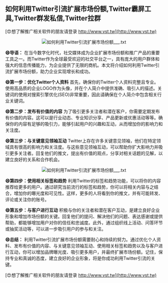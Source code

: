 ## **如何利用Twitter引流扩展市场份额,Twitter霸屏工具,Twitter群发私信,Twitter拉群**

[😍想了解推广相关软件的朋友请登录 http://www.vst.tw](http://www.vst.tw)

 <center><img src="https://vst.tw/MP4/tuiguang/png/2.png" alt="如何利用Twitter引流扩展市场份额___.txt"></center>

**😄导语：**
在当今数字化时代，社交媒体成为企业扩展市场份额和推广产品的重要工具之一。而Twitter作为全球最受欢迎的社交平台之一，具有庞大的用户群体和强大的信息传播能力，为企业提供了无限的商机。本文将介绍如何利用Twitter引流扩展市场份额，助力企业实现增长和成功。

**😄第一步：优化Twitter个人资料**
首先，确保你的Twitter个人资料完整且专业。使用高品质的企业LOGO作为头像，并在个人简介中提供准确、吸引人的描述。关键词的使用对搜索引擎优化(SEO)非常重要，因此请确保在个人简介中包含相关行业关键词。

**😄第二步：发布有价值的内容**
为了吸引更多关注者和潜在客户，你需要定期发布有价值的内容。这可以是行业动态、专业知识分享、产品更新或优惠活动等等。确保你的内容有足够的吸引力，能够引起用户的兴趣和互动，从而增加你的影响力和关注度。

**😄第三步：与关键意见领袖互动**
Twitter上存在许多关键意见领袖，他们在特定领域具有很高的影响力和关注度。与这些意见领袖互动，可以帮助你扩大影响力并吸引更多关注者。回复他们的推文，提出有价值的观点，分享对相关话题的见解，以建立良好的关系和合作机会。

 <center><img src="https://vst.tw/MP4/tuiguang/png/3.png" alt="如何利用Twitter引流扩展市场份额___.txt"></center>

**😄第四步：使用相关标签和趋势**
利用Twitter的标签和趋势功能，可以将你的内容推荐给更多的用户。通过研究当前流行的标签和趋势，你可以将相关内容与之结合，增加你的曝光度和可见性。这样，更多的人将看到你的推文，并有可能转发、评论或关注你的账号。

**😄第五步：与客户进行互动**
积极与你的关注者和潜在客户互动，是建立良好企业形象和增加市场份额的关键。回复他们的提问、解决他们的问题、表达感谢或提供帮助，都能够增加用户对你的信任和忠诚度。此外，通过组织线上活动、问答环节或抽奖活动等，可以进一步吸引用户的参与和关注。

**😄总结：**
利用Twitter引流扩展市场份额需要耐心和持续的努力。通过优化个人资料、发布有价值的内容、与关键意见领袖互动、使用相关标签和趋势以及与客户进行互动，你可以增加品牌曝光度、吸引更多用户，并最终扩展市场份额。记住，保持专业和真诚的态度，建立良好的企业形象，将是你成功利用Twitter引流的关键。

[😍想了解推广相关软件的朋友请登录 http://www.vst.tw](http://www.vst.tw)



